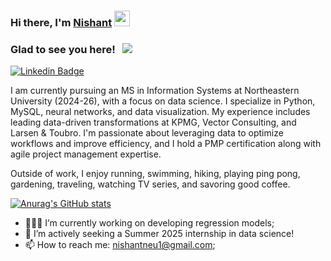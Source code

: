 
### Hi there, I'm <a href="https://sannimichael.com" target="_blank">Nishant</a> <img src="https://media.giphy.com/media/hvRJCLFzcasrR4ia7z/giphy.gif" width="25px">
### Glad to see you here! &nbsp; ![](https://visitor-badge.glitch.me/badge?page_id=sannimichaelse.sannimichaelse)

[![Linkedin Badge](https://img.shields.io/badge/-LinkedIn-0e76a8?style=flat-square&logo=Linkedin&logoColor=white)](https://www.linkedin.com/in/nishant6k/)




I am currently pursuing an MS in Information Systems at Northeastern University (2024-26), with a focus on data science. I specialize in Python, MySQL, neural networks, and data visualization. My experience includes leading data-driven transformations at KPMG, Vector Consulting, and Larsen & Toubro. I'm passionate about leveraging data to optimize workflows and improve efficiency, and I hold a PMP certification along with agile project management expertise.

Outside of work, I enjoy running, swimming, hiking, playing ping pong, gardening, traveling, watching TV series, and savoring good coffee. 

[![Anurag's GitHub stats](https://github-readme-stats.vercel.app/api?username=nis-6k)](https://github.com/anuraghazra/github-readme-stats)



- 👨🏻‍💻 I’m currently working on developing regression models;
- 💬 I’m actively seeking a Summer 2025 internship in data science!
- 📫 How to reach me: nishantneu1@gmail.com;
